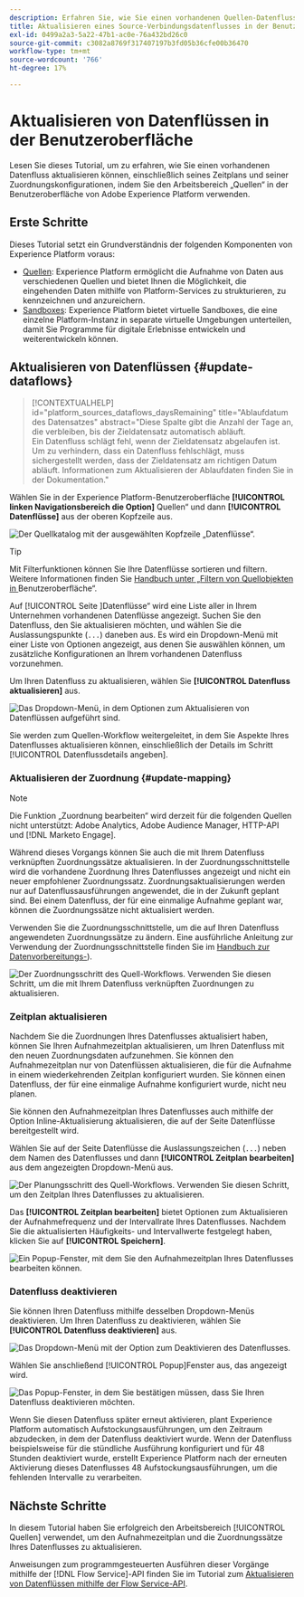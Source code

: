 ```yaml
---
description: Erfahren Sie, wie Sie einen vorhandenen Quellen-Datenfluss in der Experience Platform-Benutzeroberfläche aktualisieren.
title: Aktualisieren eines Source-Verbindungsdatenflusses in der Benutzeroberfläche
exl-id: 0499a2a3-5a22-47b1-ac0e-76a432bd26c0
source-git-commit: c3082a8769f317407197b3fd05b36cfe00b36470
workflow-type: tm+mt
source-wordcount: '766'
ht-degree: 17%

---
```


# Aktualisieren von Datenflüssen in der Benutzeroberfläche

Lesen Sie dieses Tutorial, um zu erfahren, wie Sie einen vorhandenen Datenfluss aktualisieren können, einschließlich seines Zeitplans und seiner Zuordnungskonfigurationen, indem Sie den Arbeitsbereich „Quellen“ in der Benutzeroberfläche von Adobe Experience Platform verwenden.

## Erste Schritte

Dieses Tutorial setzt ein Grundverständnis der folgenden Komponenten von Experience Platform voraus:

* [Quellen](../../home.md): Experience Platform ermöglicht die Aufnahme von Daten aus verschiedenen Quellen und bietet Ihnen die Möglichkeit, die eingehenden Daten mithilfe von Platform-Services zu strukturieren, zu kennzeichnen und anzureichern.
* [Sandboxes](../../../sandboxes/home.md): Experience Platform bietet virtuelle Sandboxes, die eine einzelne Platform-Instanz in separate virtuelle Umgebungen unterteilen, damit Sie Programme für digitale Erlebnisse entwickeln und weiterentwickeln können.

## Aktualisieren von Datenflüssen {#update-dataflows}

>[!CONTEXTUALHELP]
>id="platform_sources_dataflows_daysRemaining"
>title="Ablaufdatum des Datensatzes"
>abstract="Diese Spalte gibt die Anzahl der Tage an, die verbleiben, bis der Zieldatensatz automatisch abläuft.<br>Ein Datenfluss schlägt fehl, wenn der Zieldatensatz abgelaufen ist. Um zu verhindern, dass ein Datenfluss fehlschlägt, muss sichergestellt werden, dass der Zieldatensatz am richtigen Datum abläuft. Informationen zum Aktualisieren der Ablaufdaten finden Sie in der Dokumentation."

Wählen Sie in der Experience Platform-Benutzeroberfläche **[!UICONTROL linken Navigationsbereich die Option]** Quellen“ und dann **[!UICONTROL Datenflüsse]** aus der oberen Kopfzeile aus.

![Der Quellkatalog mit der ausgewählten Kopfzeile „Datenflüsse“.](../../images/tutorials/update-dataflows/catalog.png)

>[!TIP]
>
>Mit Filterfunktionen können Sie Ihre Datenflüsse sortieren und filtern. Weitere Informationen finden Sie [ Handbuch unter „Filtern von Quellobjekten in ](./filter.md) Benutzeroberfläche“.

Auf [!UICONTROL  Seite ]Datenflüsse“ wird eine Liste aller in Ihrem Unternehmen vorhandenen Datenflüsse angezeigt. Suchen Sie den Datenfluss, den Sie aktualisieren möchten, und wählen Sie die Auslassungspunkte (`...`) daneben aus. Es wird ein Dropdown-Menü mit einer Liste von Optionen angezeigt, aus denen Sie auswählen können, um zusätzliche Konfigurationen an Ihrem vorhandenen Datenfluss vorzunehmen.

Um Ihren Datenfluss zu aktualisieren, wählen Sie **[!UICONTROL Datenfluss aktualisieren]** aus.

![Das Dropdown-Menü, in dem Optionen zum Aktualisieren von Datenflüssen aufgeführt sind.](../../images/tutorials/update-dataflows/dropdown_update.png)

Sie werden zum Quellen-Workflow weitergeleitet, in dem Sie Aspekte Ihres Datenflusses aktualisieren können, einschließlich der Details im Schritt [!UICONTROL Datenflussdetails angeben].

### Aktualisieren der Zuordnung {#update-mapping}

>[!NOTE]
>
>Die Funktion „Zuordnung bearbeiten“ wird derzeit für die folgenden Quellen nicht unterstützt: Adobe Analytics, Adobe Audience Manager, HTTP-API und [!DNL Marketo Engage].

Während dieses Vorgangs können Sie auch die mit Ihrem Datenfluss verknüpften Zuordnungssätze aktualisieren.  In der Zuordnungsschnittstelle wird die vorhandene Zuordnung Ihres Datenflusses angezeigt und nicht ein neuer empfohlener Zuordnungssatz. Zuordnungsaktualisierungen werden nur auf Datenflussausführungen angewendet, die in der Zukunft geplant sind. Bei einem Datenfluss, der für eine einmalige Aufnahme geplant war, können die Zuordnungssätze nicht aktualisiert werden.

Verwenden Sie die Zuordnungsschnittstelle, um die auf Ihren Datenfluss angewendeten Zuordnungssätze zu ändern. Eine ausführliche Anleitung zur Verwendung der Zuordnungsschnittstelle finden Sie im [Handbuch zur Datenvorbereitungs-](../../../data-prep/ui/mapping.md)).

![Der Zuordnungsschritt des Quell-Workflows. Verwenden Sie diesen Schritt, um die mit Ihrem Datenfluss verknüpften Zuordnungen zu aktualisieren.](../../images/tutorials/update-dataflows/mapping.png)

### Zeitplan aktualisieren

Nachdem Sie die Zuordnungen Ihres Datenflusses aktualisiert haben, können Sie Ihren Aufnahmezeitplan aktualisieren, um Ihren Datenfluss mit den neuen Zuordnungsdaten aufzunehmen. Sie können den Aufnahmezeitplan nur von Datenflüssen aktualisieren, die für die Aufnahme in einem wiederkehrenden Zeitplan konfiguriert wurden. Sie können einen Datenfluss, der für eine einmalige Aufnahme konfiguriert wurde, nicht neu planen.

Sie können den Aufnahmezeitplan Ihres Datenflusses auch mithilfe der Option Inline-Aktualisierung aktualisieren, die auf der Seite Datenflüsse bereitgestellt wird.

Wählen Sie auf der Seite Datenflüsse die Auslassungszeichen (`...`) neben dem Namen des Datenflusses und dann **[!UICONTROL Zeitplan bearbeiten]** aus dem angezeigten Dropdown-Menü aus.

![Der Planungsschritt des Quell-Workflows. Verwenden Sie diesen Schritt, um den Zeitplan Ihres Datenflusses zu aktualisieren.](../../images/tutorials/update-dataflows/dropdown_edit.png)

Das **[!UICONTROL Zeitplan bearbeiten]** bietet Optionen zum Aktualisieren der Aufnahmefrequenz und der Intervallrate Ihres Datenflusses. Nachdem Sie die aktualisierten Häufigkeits- und Intervallwerte festgelegt haben, klicken Sie auf **[!UICONTROL Speichern]**.

![Ein Popup-Fenster, mit dem Sie den Aufnahmezeitplan Ihres Datenflusses bearbeiten können.](../../images/tutorials/update-dataflows/edit_schedule.png)

### Datenfluss deaktivieren

Sie können Ihren Datenfluss mithilfe desselben Dropdown-Menüs deaktivieren. Um Ihren Datenfluss zu deaktivieren, wählen Sie **[!UICONTROL Datenfluss deaktivieren]** aus.

![Das Dropdown-Menü mit der Option zum Deaktivieren des Datenflusses.](../../images/tutorials/update-dataflows/dropdown_disable.png)

Wählen Sie anschließend [!UICONTROL  Popup]Fenster aus, das angezeigt wird.

![Das Popup-Fenster, in dem Sie bestätigen müssen, dass Sie Ihren Datenfluss deaktivieren möchten.](../../images/tutorials/update-dataflows/disable_dataflow.png)

Wenn Sie diesen Datenfluss später erneut aktivieren, plant Experience Platform automatisch Aufstockungsausführungen, um den Zeitraum abzudecken, in dem der Datenfluss deaktiviert wurde. Wenn der Datenfluss beispielsweise für die stündliche Ausführung konfiguriert und für 48 Stunden deaktiviert wurde, erstellt Experience Platform nach der erneuten Aktivierung dieses Datenflusses 48 Aufstockungsausführungen, um die fehlenden Intervalle zu verarbeiten.

## Nächste Schritte

In diesem Tutorial haben Sie erfolgreich den Arbeitsbereich [!UICONTROL Quellen] verwendet, um den Aufnahmezeitplan und die Zuordnungssätze Ihres Datenflusses zu aktualisieren.

Anweisungen zum programmgesteuerten Ausführen dieser Vorgänge mithilfe der [!DNL Flow Service]-API finden Sie im Tutorial zum [Aktualisieren von Datenflüssen mithilfe der Flow Service-API](../../tutorials/api/update-dataflows.md).
